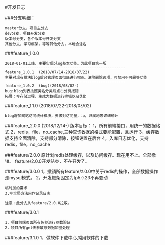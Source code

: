 #开发日志

###分支明细：

	master分支，项目主分支
	dev分支，项目开发分支
	版本号分支，各个版本号开发分支
	其他分支，学习框架，等等其他分支，本地会注名

###feature_1.0.0

	2018-01-01上线，主要实现blog基本功能。为此项目第一版
	------------------------------------------------------
	feature_1.0.1  (2018/07/14-2018/07/22)
    主要对现有模块blog后台管理页面彻底进行完善。清除删除选项，可禁用不可删等功能
	------------------------------------------------------
	feature_1.0.2  (bug)(2018/08/02-)
	bug:blog列表按照类名分类后点击分页报错
	拓展：写存储过程，生成大数据进行排错以及优化

###feature_1.1.0  (2018/07/22-2018/08/02)

    blog增加网站访问统计模块，要求对访问量，ip，归属地等详细统计

###feature_2.0.0  (2018/12/14-)
	版本目标：
	1，所有前端接口，用统一的数据格式
	2，redis，file，no_cache,三种查询数据的格式要能配置，且运行
	3，缓存数据支持全面清除，支持部分清除，按钮设置在后台
	4，入库日志优化，支持redis，file，no_cache

###feature/2.0.0
	原计划redis处理缓存，以及访问缓存。现在用不上。全部撤销。
	feature/2.0.0开发结束，不在开发了。

###feature/3.0.0
	1，撤销所有feature/2.0.0中关于redis的操作，全部数据操作走mysql模式。
	2，开发框架固定为tp5.0.23不再变动

	临时加的需求
	3,写全局方法用作记录日志

	注意：此分支从feature/2.0.0拉取。

###feature/3.0.1

	1，项目前端页面所有传参进行参数验证
	2，项目所有get传参敏感数据加密处理

###feature/3.1.0
    1，做软件下载中心,常用软件的下载

